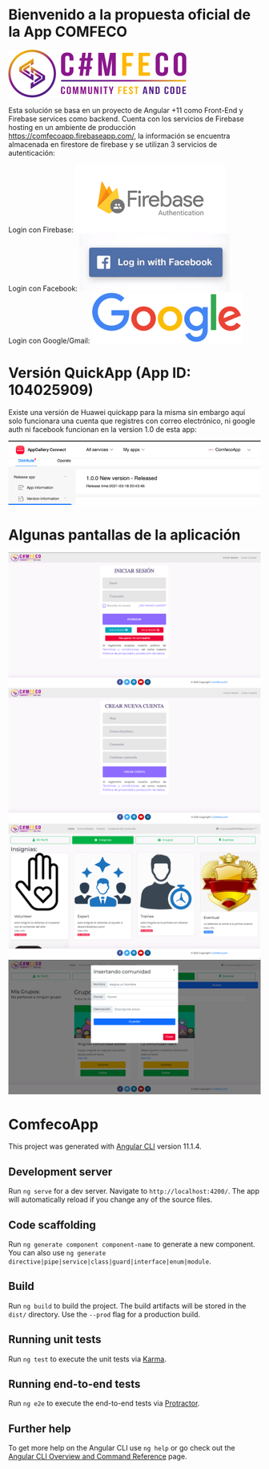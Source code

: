 # Bienvenido a la propuesta oficial de la App COMFECO
![xantolo](./images/comfeco.png)

Esta solución se basa en un proyecto de Angular +11 como Front-End y Firebase services como backend. Cuenta con los servicios de Firebase hosting en un ambiente de producción https://comfecoapp.firebaseapp.com/, la información se encuentra almacenada en firestore de firebase y se utilizan 3 servicios de autenticación:

Login con Firebase:
<img src="./images/authfire.png" data-canonical-src="authfire.png" width="300" /><br/>
Login con Facebook:
<img src="./images/faceauth.jpeg" data-canonical-src="./images/faceauth.jpeg" width="300" /><br/>
Login con Google/Gmail:
<img src="./images/google.png" data-canonical-src="./images/google.png" width="300" /><br/>


# Versión QuickApp (App ID: 104025909)
Existe una versión de Huawei quickapp para la misma sin embargo aquí solo funcionara una cuenta que registres con correo electrónico, ni google auth ni facebook funcionan en la version 1.0 de esta app:

<img src="./images/quick.png" data-canonical-src="quick.png" /><br/>

# Algunas pantallas de la aplicación
<img src="./images/iniciosesion.png" data-canonical-src="iniciosesion.png" /><br/>
<img src="./images/registro.png" data-canonical-src="registro.png" /><br/>
<img src="./images/insignias.png" data-canonical-src="insignias.png" /><br/>
<img src="./images/insertarcomunidad.png" data-canonical-src="insertarcomunidad.png" /><br/>


# ComfecoApp

This project was generated with [Angular CLI](https://github.com/angular/angular-cli) version 11.1.4.

## Development server

Run `ng serve` for a dev server. Navigate to `http://localhost:4200/`. The app will automatically reload if you change any of the source files.

## Code scaffolding

Run `ng generate component component-name` to generate a new component. You can also use `ng generate directive|pipe|service|class|guard|interface|enum|module`.

## Build

Run `ng build` to build the project. The build artifacts will be stored in the `dist/` directory. Use the `--prod` flag for a production build.

## Running unit tests

Run `ng test` to execute the unit tests via [Karma](https://karma-runner.github.io).

## Running end-to-end tests

Run `ng e2e` to execute the end-to-end tests via [Protractor](http://www.protractortest.org/).

## Further help

To get more help on the Angular CLI use `ng help` or go check out the [Angular CLI Overview and Command Reference](https://angular.io/cli) page.
